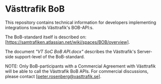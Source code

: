 # Västtrafik BoB
This repository contains technical information for developers implementing integrations towards Västtrafik's BOB-API:s.

The BoB-standard itself is described on:  [https://samtrafiken.atlassian.net/wiki/spaces/BOB/overview].

The document *"VT SoC BoB API.docx"* describes the Västtrafik's Server-side support-level of the BoB-standard.

NOTE: Only BoB-participants with a Commercial Agreement with Västtrafik will be able to call the Västtrafik BoB APIs. For commercial discussions, please contact [peter.rosenberg@vasttrafik.se].
